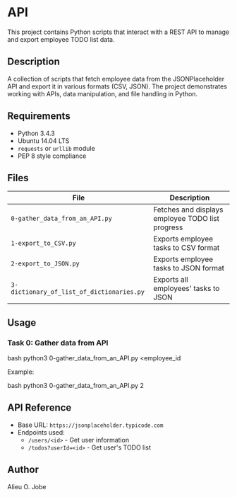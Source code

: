 # API

This project contains Python scripts that interact with a REST API to manage and export employee TODO list data.

## Description

A collection of scripts that fetch employee data from the JSONPlaceholder API and export it in various formats (CSV, JSON). The project demonstrates working with APIs, data manipulation, and file handling in Python.

## Requirements

- Python 3.4.3
- Ubuntu 14.04 LTS
- `requests` or `urllib` module
- PEP 8 style compliance

## Files

| File | Description |
|------|-------------|
| `0-gather_data_from_an_API.py` | Fetches and displays employee TODO list progress |
| `1-export_to_CSV.py` | Exports employee tasks to CSV format |
| `2-export_to_JSON.py` | Exports employee tasks to JSON format |
| `3-dictionary_of_list_of_dictionaries.py` | Exports all employees' tasks to JSON |

## Usage

### Task 0: Gather data from API

bash
python3 0-gather_data_from_an_API.py <employee_id


Example:

bash
python3 0-gather_data_from_an_API.py 2

## API Reference

- Base URL: `https://jsonplaceholder.typicode.com`
- Endpoints used:
  - `/users/<id>` - Get user information
  - `/todos?userId=<id>` - Get user's TODO list

## Author

Alieu O. Jobe

